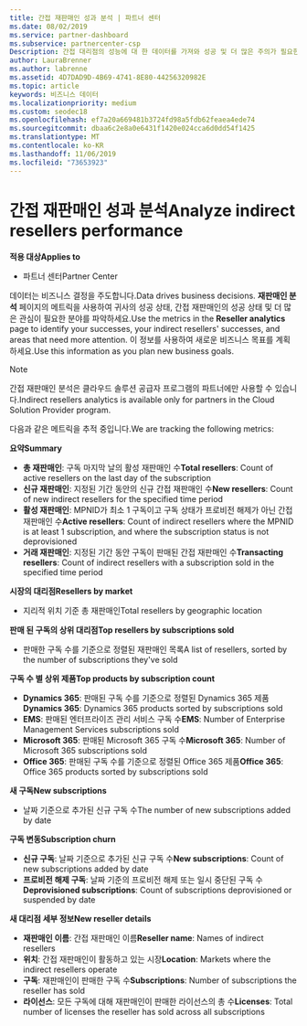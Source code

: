 ```yaml
---
title: 간접 재판매인 성과 분석 | 파트너 센터
ms.date: 08/02/2019
ms.service: partner-dashboard
ms.subservice: partnercenter-csp
Description: 간접 대리점의 성능에 대 한 데이터를 가져와 성공 및 더 많은 주의가 필요한 영역을 식별 합니다.
author: LauraBrenner
ms.author: labrenne
ms.assetid: 4D7DAD9D-4B69-4741-8E80-44256320982E
ms.topic: article
keywords: 비즈니스 데이터
ms.localizationpriority: medium
ms.custom: seodec18
ms.openlocfilehash: ef7a20a669481b3724fd98a5fdb62feaea4ede74
ms.sourcegitcommit: dbaa6c2e8a0e6431f1420e024cca6d0dd54f1425
ms.translationtype: MT
ms.contentlocale: ko-KR
ms.lasthandoff: 11/06/2019
ms.locfileid: "73653923"
---
```

# <a name="analyze-indirect-resellers-performance"></a><span data-ttu-id="ab4f2-104">간접 재판매인 성과 분석</span><span class="sxs-lookup"><span data-stu-id="ab4f2-104">Analyze indirect resellers performance</span></span> 

<span data-ttu-id="ab4f2-105">**적용 대상**</span><span class="sxs-lookup"><span data-stu-id="ab4f2-105">**Applies to**</span></span>
- <span data-ttu-id="ab4f2-106">파트너 센터</span><span class="sxs-lookup"><span data-stu-id="ab4f2-106">Partner Center</span></span>

<span data-ttu-id="ab4f2-107">데이터는 비즈니스 결정을 주도합니다.</span><span class="sxs-lookup"><span data-stu-id="ab4f2-107">Data drives business decisions.</span></span> <span data-ttu-id="ab4f2-108">**재판매인 분석** 페이지의 메트릭을 사용하여 귀사의 성공 상태, 간접 재판매인의 성공 상태 및 더 많은 관심이 필요한 분야를 파악하세요.</span><span class="sxs-lookup"><span data-stu-id="ab4f2-108">Use the metrics in the **Reseller analytics** page to identify your successes, your indirect resellers' successes, and areas that need more attention.</span></span> <span data-ttu-id="ab4f2-109">이 정보를 사용하여 새로운 비즈니스 목표를 계획하세요.</span><span class="sxs-lookup"><span data-stu-id="ab4f2-109">Use this information as you plan new business goals.</span></span>

> [!NOTE]
> <span data-ttu-id="ab4f2-110">간접 재판매인 분석은 클라우드 솔루션 공급자 프로그램의 파트너에만 사용할 수 있습니다.</span><span class="sxs-lookup"><span data-stu-id="ab4f2-110">Indirect resellers analytics is available only for partners in the Cloud Solution Provider program.</span></span>

<span data-ttu-id="ab4f2-111">다음과 같은 메트릭을 추적 중입니다.</span><span class="sxs-lookup"><span data-stu-id="ab4f2-111">We are tracking the following metrics:</span></span>

<span data-ttu-id="ab4f2-112">**요약**</span><span class="sxs-lookup"><span data-stu-id="ab4f2-112">**Summary**</span></span>  
 - <span data-ttu-id="ab4f2-113">**총 재판매인**: 구독 마지막 날의 활성 재판매인 수</span><span class="sxs-lookup"><span data-stu-id="ab4f2-113">**Total resellers**: Count of active resellers on the last day of the subscription</span></span>  
 - <span data-ttu-id="ab4f2-114">**신규 재판매인**: 지정된 기간 동안의 신규 간접 재판매인 수</span><span class="sxs-lookup"><span data-stu-id="ab4f2-114">**New resellers**: Count of new indirect resellers for the specified time period</span></span>  
 - <span data-ttu-id="ab4f2-115">**활성 재판매인**: MPNID가 최소 1 구독이고 구독 상태가 프로비전 해제가 아닌 간접 재판매인 수</span><span class="sxs-lookup"><span data-stu-id="ab4f2-115">**Active resellers**: Count of indirect resellers where the MPNID is at least 1 subscription, and where the subscription status is not deprovisioned</span></span>  
 - <span data-ttu-id="ab4f2-116">**거래 재판매인**: 지정된 기간 동안 구독이 판매된 간접 재판매인 수</span><span class="sxs-lookup"><span data-stu-id="ab4f2-116">**Transacting resellers**: Count of indirect resellers with a subscription sold in the specified time period</span></span>  

<span data-ttu-id="ab4f2-117">**시장의 대리점**</span><span class="sxs-lookup"><span data-stu-id="ab4f2-117">**Resellers by market**</span></span>  
 - <span data-ttu-id="ab4f2-118">지리적 위치 기준 총 재판매인</span><span class="sxs-lookup"><span data-stu-id="ab4f2-118">Total resellers by geographic location</span></span>  

<span data-ttu-id="ab4f2-119">**판매 된 구독의 상위 대리점**</span><span class="sxs-lookup"><span data-stu-id="ab4f2-119">**Top resellers by subscriptions sold**</span></span>
 - <span data-ttu-id="ab4f2-120">판매한 구독 수를 기준으로 정렬된 재판매인 목록</span><span class="sxs-lookup"><span data-stu-id="ab4f2-120">A list of resellers, sorted by the number of subscriptions they've sold</span></span>  

<span data-ttu-id="ab4f2-121">**구독 수 별 상위 제품**</span><span class="sxs-lookup"><span data-stu-id="ab4f2-121">**Top products by subscription count**</span></span>  
 - <span data-ttu-id="ab4f2-122">**Dynamics 365**: 판매된 구독 수를 기준으로 정렬된 Dynamics 365 제품</span><span class="sxs-lookup"><span data-stu-id="ab4f2-122">**Dynamics 365**: Dynamics 365 products sorted by subscriptions sold</span></span>  
 - <span data-ttu-id="ab4f2-123">**EMS**: 판매된 엔터프라이즈 관리 서비스 구독 수</span><span class="sxs-lookup"><span data-stu-id="ab4f2-123">**EMS**: Number of Enterprise Management Services subscriptions sold</span></span>  
 - <span data-ttu-id="ab4f2-124">**Microsoft 365**: 판매된 Microsoft 365 구독 수</span><span class="sxs-lookup"><span data-stu-id="ab4f2-124">**Microsoft 365**: Number of Microsoft 365 subscriptions sold</span></span>  
 - <span data-ttu-id="ab4f2-125">**Office 365**: 판매된 구독 수를 기준으로 정렬된 Office 365 제품</span><span class="sxs-lookup"><span data-stu-id="ab4f2-125">**Office 365**: Office 365 products sorted by subscriptions sold</span></span>  

<span data-ttu-id="ab4f2-126">**새 구독**</span><span class="sxs-lookup"><span data-stu-id="ab4f2-126">**New subscriptions**</span></span>  
 - <span data-ttu-id="ab4f2-127">날짜 기준으로 추가된 신규 구독 수</span><span class="sxs-lookup"><span data-stu-id="ab4f2-127">The number of new subscriptions added by date</span></span>  

<span data-ttu-id="ab4f2-128">**구독 변동**</span><span class="sxs-lookup"><span data-stu-id="ab4f2-128">**Subscription churn**</span></span>  
 - <span data-ttu-id="ab4f2-129">**신규 구독**: 날짜 기준으로 추가된 신규 구독 수</span><span class="sxs-lookup"><span data-stu-id="ab4f2-129">**New subscriptions**: Count of new subscriptions added by date</span></span>  
 - <span data-ttu-id="ab4f2-130">**프로비전 해제 구독**: 날짜 기준의 프로비전 해제 또는 일시 중단된 구독 수</span><span class="sxs-lookup"><span data-stu-id="ab4f2-130">**Deprovisioned subscriptions**: Count of subscriptions deprovisioned or suspended by date</span></span>  

<span data-ttu-id="ab4f2-131">**새 대리점 세부 정보**</span><span class="sxs-lookup"><span data-stu-id="ab4f2-131">**New reseller details**</span></span>  
 - <span data-ttu-id="ab4f2-132">**재판매인 이름**: 간접 재판매인 이름</span><span class="sxs-lookup"><span data-stu-id="ab4f2-132">**Reseller name**: Names of indirect resellers</span></span>  
 - <span data-ttu-id="ab4f2-133">**위치**: 간접 재판매인이 활동하고 있는 시장</span><span class="sxs-lookup"><span data-stu-id="ab4f2-133">**Location**: Markets where the indirect resellers operate</span></span>  
 - <span data-ttu-id="ab4f2-134">**구독**: 재판매인이 판매한 구독 수</span><span class="sxs-lookup"><span data-stu-id="ab4f2-134">**Subscriptions**: Number of subscriptions the reseller has sold</span></span>  
 - <span data-ttu-id="ab4f2-135">**라이선스**: 모든 구독에 대해 재판매인이 판매한 라이선스의 총 수</span><span class="sxs-lookup"><span data-stu-id="ab4f2-135">**Licenses**: Total number of licenses the reseller has sold across all subscriptions</span></span>  
  
  